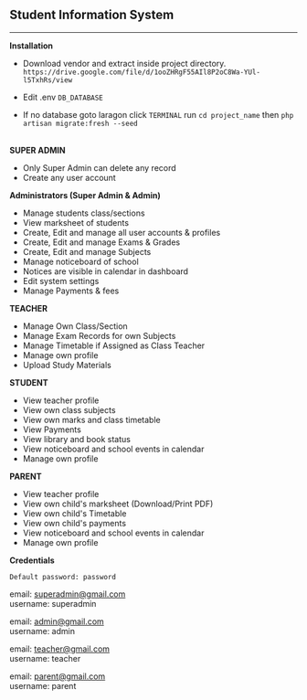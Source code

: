 ## **Student Information System** 

<hr />  

**Installation**
- Download vendor and extract inside project directory.
``` https://drive.google.com/file/d/1ooZHRgF55AIl8P2oC8Wa-YUl-l5TxhRs/view ```

- Edit .env ``` DB_DATABASE ```
- If no database goto laragon click ```TERMINAL``` run ```cd project_name``` then ```php artisan migrate:fresh --seed```
<br /><br />


**SUPER ADMIN**
- Only Super Admin can delete any record
- Create any user account
 
**Administrators (Super Admin & Admin)**
- Manage students class/sections
- View marksheet of students
- Create, Edit and manage all user accounts & profiles
- Create, Edit and manage Exams & Grades
- Create, Edit and manage Subjects
- Manage noticeboard of school
- Notices are visible in calendar in dashboard
- Edit system settings
- Manage Payments & fees

**TEACHER**
- Manage Own Class/Section
- Manage Exam Records for own Subjects
- Manage Timetable if Assigned as Class Teacher
- Manage own profile
- Upload Study Materials

**STUDENT**
- View teacher profile
- View own class subjects
- View own marks and class timetable
- View Payments
- View library and book status
- View noticeboard and school events in calendar
- Manage own profile

**PARENT**
- View teacher profile
- View own child's marksheet (Download/Print PDF)
- View own child's Timetable
- View own child's payments
- View noticeboard and school events in calendar
- Manage own profile

**Credentials**

``` Default password: password ```
<br>

email: superadmin@gmail.com 
<br>
username: superadmin
<br>

email: admin@gmail.com 
<br>
username: admin


email: teacher@gmail.com 
<br>
username: teacher

email: parent@gmail.com 
<br>
username: parent